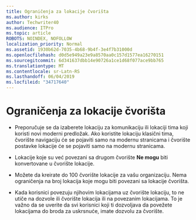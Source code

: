 ```yaml
---
title: Ograničenja za lokacije čvorišta
ms.author: kirks
author: Techwriter40
ms.audience: ITPro
ms.topic: article
ROBOTS: NOINDEX, NOFOLLOW
localization_priority: Normal
ms.assetid: 1930b62d-7035-4b68-9b4f-3e4f7b31000d
ms.openlocfilehash: d0d5e949a23e9a8570aa0c157d1577ea16270151
ms.sourcegitcommit: 6d341637dbb14e90726a1ce1d68f077ace9bb765
ms.translationtype: MT
ms.contentlocale: sr-Latn-RS
ms.lasthandoff: 06/04/2019
ms.locfileid: "34717640"
---
```

# <a name="hub-site-limits-and-restrictions"></a>Ograničenja za lokacije čvorišta

- Preporučuje se da izaberete lokaciju za komunikaciju ili lokaciji tima koji koristi novi moderni predložak. Ako koristite lokaciju klasični tima, čvorište navigaciju će se pojaviti samo na modernu stranicama i čvorište postavke lokacije će se pojaviti samo na modernu stranicama.

- Lokacije koje su već povezani sa drugom čvorište **Ne mogu** biti konvertovane u čvorište lokacije. 

- Možete da kreirate do 100 čvorište lokacije za vašu organizaciju. Nema ograničenja na broj lokacija koje mogu biti povezani sa lokacije čvorišta.

- Kada korisnici povezuju njihovim lokacijama uz čvorište lokaciju, to ne utiče na dozvole ili čvorište lokacija ili na povezanim lokacijama. To je važno da se uverite da svi korisnici koji ti dozvoljava da povežete lokacijama do broda za uskrsnuće, imate dozvolu za čvorište.



